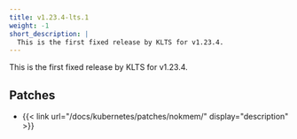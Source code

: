 ```yaml
---
title: v1.23.4-lts.1
weight: -1
short_description: |
  This is the first fixed release by KLTS for v1.23.4.
---
```


This is the first fixed release by KLTS for v1.23.4.

## Patches

- {{< link url="/docs/kubernetes/patches/nokmem/" display="description" >}}
